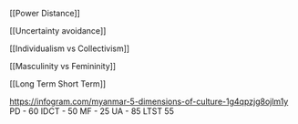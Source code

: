 [[Power Distance]]

[[Uncertainty avoidance]]

[[Individualism vs Collectivism]]

[[Masculinity vs Femininity]]

[[Long Term Short Term]]



https://infogram.com/myanmar-5-dimensions-of-culture-1g4qpzjg8ojlm1y
PD - 60
IDCT - 50
MF - 25
UA - 85
LTST 55